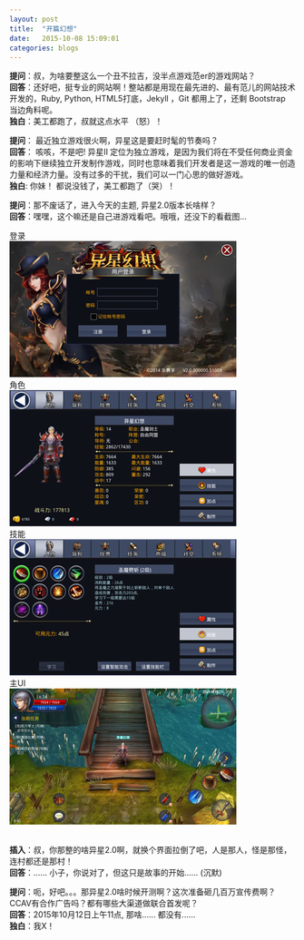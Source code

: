 ```yaml
---
layout: post
title:  "开篇幻想"
date:   2015-10-08 15:09:01
categories: blogs
---
```


<p>
<b>提问</b>：叔，为啥要整这么一个丑不拉吉，没半点游戏范er的游戏网站？<br/>
<b>回答</b>：还好吧，挺专业的网站啊！整站都是用现在最先进的、最有范儿的网站技术开发的，Ruby, Python, HTML5打底，Jekyll ，Git 都用上了，还剩 Bootstrap 当边角料呢。 <br/>
<b>独白</b>：美工都跑了，叔就这点水平 （怒）！<br/>
</p>

<p>
<b>提问</b>： 最近独立游戏很火啊，异星这是要赶时髦的节奏吗？<br/>
<b>回答</b>： 咳咳，不是吧! 异星II 定位为独立游戏，是因为我们将在不受任何商业资金的影响下继续独立开发制作游戏，同时也意味着我们开发者是这一游戏的唯一创造力量和经济力量。没有过多的干扰，我们可以一门心思的做好游戏。<br/>
<b>独白</b>: 你妹！ 都说没钱了，美工都跑了（哭）！<br/>
</p>

<p>
<b>提问</b>：那不废话了，进入今天的主题, 异星2.0版本长啥样？ <br/>
<b>回答</b>：嘿嘿，这个嘛还是自己进游戏看吧。哦哦，还没下的看截图...	
	<div class="align-center"><div>登录</div><img src="/images/post/20151009-1.jpg"/></div>
	<div class="align-center"><div>角色</div><img src="/images/post/20151009-2.jpg"/></div>
	<div class="align-center"><div>技能</div><img src="/images/post/20151009-3.jpg"/></div>
	<div class="align-center"><div>主UI</div><img src="/images/post/20151009-4.jpg"/></div>
	<br/>

<b>插入</b>：叔，你那整的啥异星2.0啊，就换个界面拉倒了吧，人是那人，怪是那怪，连村都还是那村！<br/>
<b>回答</b>：...... 小子，你说对了，但这只是故事的开始...... (沉默)
</p>

<p>
<b>提问</b>：呃，好吧。。。那异星2.0啥时候开测啊？这次准备砸几百万宣传费啊？CCAV有合作广告吗？都有哪些大渠道做联合首发呢？<br/>
<b>回答</b>：2015年10月12日上午11点, 那啥...... 都没有...... <br/>
<b>独白</b>：我X！<br/>
</p>

<br/>
<br/>
<br/>
